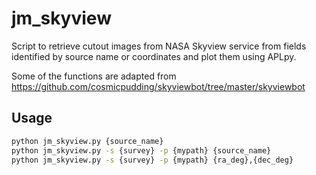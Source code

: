 # jm_skyview
Script to retrieve cutout images from NASA Skyview service from fields identified by source name or coordinates and plot them using APLpy.

Some of the functions are adapted from https://github.com/cosmicpudding/skyviewbot/tree/master/skyviewbot

## Usage
```bash
python jm_skyview.py {source_name}
python jm_skyview.py -s {survey} -p {mypath} {source_name}
python jm_skyview.py -s {survey} -p {mypath} {ra_deg},{dec_deg}
```
